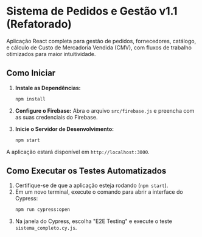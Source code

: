 # Sistema de Pedidos e Gestão v1.1 (Refatorado)

Aplicação React completa para gestão de pedidos, fornecedores, catálogo, e cálculo de Custo de Mercadoria Vendida (CMV), com fluxos de trabalho otimizados para maior intuitividade.

## Como Iniciar

1.  **Instale as Dependências:**
    ```bash
    npm install
    ```

2.  **Configure o Firebase:**
    Abra o arquivo `src/firebase.js` e preencha com as suas credenciais do Firebase.

3.  **Inicie o Servidor de Desenvolvimento:**
    ```bash
    npm start
    ```
A aplicação estará disponível em `http://localhost:3000`.

## Como Executar os Testes Automatizados

1.  Certifique-se de que a aplicação esteja rodando (`npm start`).
2.  Em um novo terminal, execute o comando para abrir a interface do Cypress:
    ```bash
    npm run cypress:open
    ```
3.  Na janela do Cypress, escolha "E2E Testing" e execute o teste `sistema_completo.cy.js`.